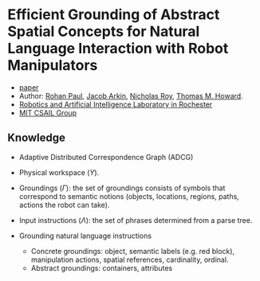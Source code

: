 # Efficient Grounding of Abstract Spatial Concepts for Natural Language Interaction with Robot Manipulators

* [paper](http://www.roboticsproceedings.org/rss12/p37.pdf)
* Author: [Rohan Paul](https://scholar.google.com/citations?user=Cgp-L2UAAAAJ&hl=en), [Jacob Arkin](https://scholar.google.com/citations?user=8-Gm_BYAAAAJ&hl=en), [Nicholas Roy](https://www.csail.mit.edu/user/902), [Thomas M. Howard](http://www.ece.rochester.edu/people/faculty/howard_tom/).
* [Robotics and Artificial Intelligence Laboratory in Rochester](http://www.ece.rochester.edu/projects/rail/rail-people.html)
* [MIT CSAIL Group](https://www.csail.mit.edu/)

## Knowledge
* Adaptive Distributed Correspondence Graph (ADCG)
* Physical workspace ($\Upsilon$).
* Groundings ($\Gamma$): the set of groundings consists of symbols that correspond to semantic notions (objects, locations, regions, paths, actions the robot can take).
* Input instructions ($\Lambda$): the set of phrases determined from a parse tree.

* Grounding natural language instructions
    * Concrete groundings: object, semantic labels (e.g. red block), manipulation actions, spatial references, cardinality, ordinal.
    * Abstract groundings: containers, attributes